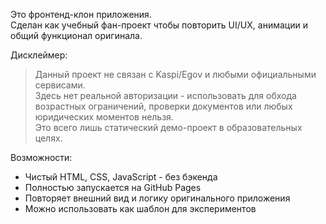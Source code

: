 Это фронтенд-клон приложения.  
Сделан как учебный фан-проект чтобы повторить UI/UX, анимации и общий функционал оригинала.

Дисклеймер:  
> Данный проект не связан с Kaspi/Egov и любыми официальными сервисами.  
> Здесь нет реальной авторизации - использовать для обхода возрастных ограничений, проверки документов или любых юридических моментов нельзя.  
> Это всего лишь статический демо-проект в образовательных целях.

Возможности:
- Чистый HTML, CSS, JavaScript - без бэкенда
- Полностью запускается на GitHub Pages
- Повторяет внешний вид и логику оригинального приложения
- Можно использовать как шаблон для экспериментов
